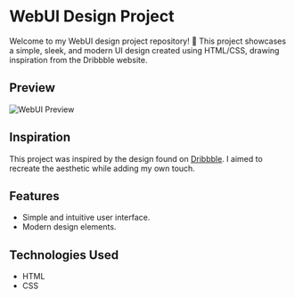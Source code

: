 # WebUI Design Project

Welcome to my WebUI design project repository! 🎨 This project showcases a simple, sleek, and modern UI design created using HTML/CSS, drawing inspiration from the Dribbble website.

## Preview

![WebUI Preview](https://developer-aniket-thapa.on.drv.tw/HTML-CSS-Project4.com/)

## Inspiration

This project was inspired by the design found on [Dribbble](https://dribbble.com/shots/3883203-Fenix/attachments/882492). I aimed to recreate the aesthetic while adding my own touch.

## Features

- Simple and intuitive user interface.
- Modern design elements.

## Technologies Used

- HTML
- CSS
